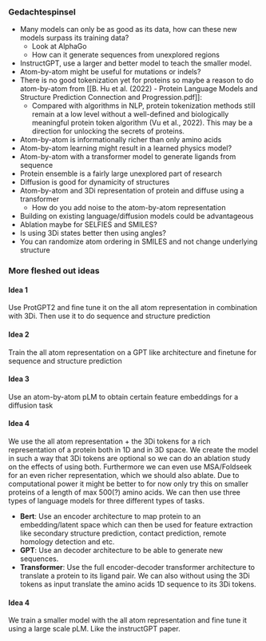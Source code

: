 ### Gedachtespinsel
- Many models can only be as good as its data, how can these new models surpass its training data?
	- Look at AlphaGo 
	- How can it generate sequences from unexplored regions
- InstructGPT, use a larger and better model to teach the smaller model.
- Atom-by-atom might be useful for mutations or indels?
- There is no good tokenization yet for proteins so maybe a reason to do atom-by-atom from [[B. Hu et al. (2022) - Protein Language Models and Structure Prediction Connection and Progression.pdf]]:
	- Compared with algorithms in NLP, protein tokenization methods still remain at a low level without a well-defined and biologically meaningful protein token algorithm (Vu et al., 2022). This may be a direction for unlocking the secrets of proteins.
- Atom-by-atom is informationally richer than only amino acids
- Atom-by-atom learning might result in a learned physics model?
- Atom-by-atom with a transformer model to generate ligands from sequence
- Protein ensemble is a fairly large unexplored part of research
- Diffusion is good for dynamicity of structures
- Atom-by-atom and 3Di representation of protein and diffuse using a transformer 
	- How do you add noise to the atom-by-atom representation
- Building on existing language/diffusion models could be advantageous 
- Ablation maybe for SELFIES and SMILES?
- Is using 3Di states better then using angles?
- You can randomize atom ordering in SMILES and not change underlying structure
### More fleshed out ideas
#### Idea 1
Use ProtGPT2 and fine tune it on the all atom representation in combination with 3Di. Then use it to do sequence and structure prediction
#### Idea 2
Train the all atom representation on a GPT like architecture and finetune for sequence and structure prediction
#### Idea 3
Use an atom-by-atom pLM to obtain certain feature embeddings for a diffusion task
#### Idea 4
We use the all atom representation + the 3Di tokens for a rich representation of a protein both in 1D and in 3D space. We create the model in such a way that 3Di tokens are optional so we can do an ablation study on the effects of using both. Furthermore we can even use MSA/Foldseek for an even richer representation, which we should also ablate. Due to computational power it might be better to for now only try this on smaller proteins of a length of max 500(?) amino acids. We can then use three types of language models for three different types of tasks.
- **Bert**: Use an encoder architecture to map protein to an embedding/latent space which can then be used for feature extraction like secondary structure prediction, contact prediction, remote homology detection and etc.
- **GPT**: Use an decoder architecture to be able to generate new sequences. 
- **Transformer**: Use the full encoder-decoder transformer architecture to translate a protein to its ligand pair. We can also without using the 3Di tokens as input translate the amino acids 1D sequence to its 3Di tokens.

#### Idea 4
We train a smaller model with the all atom representation and fine tune it using a large scale pLM. Like the instructGPT paper.